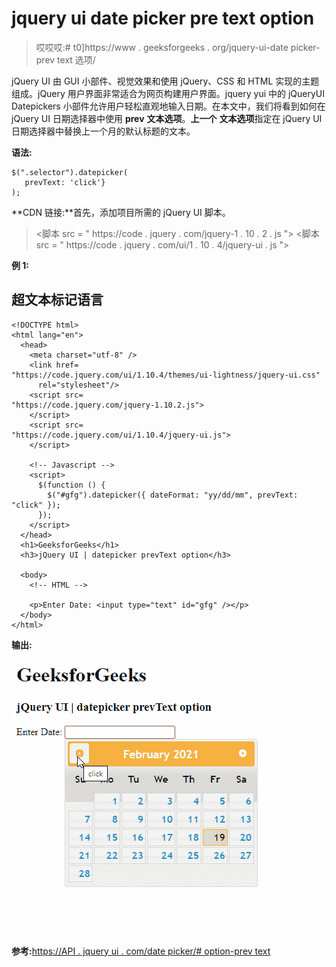 # jquery ui date picker pre text option

> 哎哎哎:# t0]https://www . geeksforgeeks . org/jquery-ui-date picker-prev text 选项/

jQuery UI 由 GUI 小部件、视觉效果和使用 jQuery、CSS 和 HTML 实现的主题组成。jQuery 用户界面非常适合为网页构建用户界面。jquery yui 中的 jQueryUI Datepickers 小部件允许用户轻松直观地输入日期。在本文中，我们将看到如何在 jQuery UI 日期选择器中使用 **prev** **文本选项**。**上一个** **文本选项**指定在 jQuery UI 日期选择器中替换上一个月的默认标题的文本。

**语法:**

```
$(".selector").datepicker(
   prevText: 'click'}
);
```

**CDN 链接:**首先，添加项目所需的 jQuery UI 脚本。

> <link href="“https://code.jquery.com/ui/1.10.4/themes/ui-lightness/jquery-ui.css”" rel="“stylesheet”">
> <脚本 src = " https://code . jquery . com/jquery-1 . 10 . 2 . js "></脚本>
> <脚本 src = " https://code . jquery . com/ui/1 . 10 . 4/jquery-ui . js "></脚本>

**例 1:**

## 超文本标记语言

```
<!DOCTYPE html>
<html lang="en">
  <head>
    <meta charset="utf-8" />
    <link href=
"https://code.jquery.com/ui/1.10.4/themes/ui-lightness/jquery-ui.css"
      rel="stylesheet"/>
    <script src=
"https://code.jquery.com/jquery-1.10.2.js">
    </script>
    <script src=
"https://code.jquery.com/ui/1.10.4/jquery-ui.js">
    </script>

    <!-- Javascript -->
    <script>
      $(function () {
        $("#gfg").datepicker({ dateFormat: "yy/dd/mm", prevText: "click" });
      });
    </script>
  </head>
  <h1>GeeksforGeeks</h1>
  <h3>jQuery UI | datepicker prevText option</h3>

  <body>
    <!-- HTML -->

    <p>Enter Date: <input type="text" id="gfg" /></p>
  </body>
</html>
```

**输出:**

![](img/46a92a2e044c0865aee31dc7e8124521.png)

**参考:**[https://API . jquery ui . com/date picker/# option-prev text](https://api.jqueryui.com/datepicker/#option-prevText)